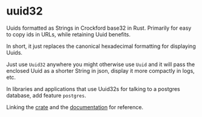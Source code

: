 # uuid32

Uuids formatted as Strings in Crockford base32 in Rust. Primarily for easy to copy ids in URLs, while retaining Uuid benefits.

In short, it just replaces the canonical hexadecimal formatting for displaying Uuids.

Just use `Uuid32` anywhere you might otherwise use `Uuid` and it will pass the enclosed Uuid as a shorter String in json, display it more compactly in logs, etc.

In libraries and applications that use Uuid32s for talking to a postgres database, add feature `postgres`.

Linking the [crate](https://crates.io/crates/uuid32) and the [documentation](https://docs.rs/fast32/latest/uuid32/) for reference.
